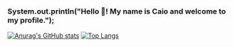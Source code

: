 ### System.out.println("Hello 👋! My name is Caio and welcome to my profile.");

[![Anurag's GitHub stats](https://github-readme-stats.vercel.app/api?username=C410lol&hide=contribs,prs,issues&show_icons=true&theme=gotham)](https://github.com/C410lol/C410lol)
[![Top Langs](https://github-readme-stats.vercel.app/api/top-langs/?username=C410lol)](https://github.com/anuraghazra/github-readme-stats)

